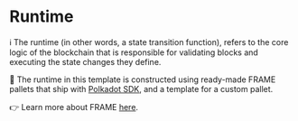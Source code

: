 # Runtime

ℹ️ The runtime (in other words, a state transition function), refers to the core logic of the blockchain that is responsible for
validating blocks and executing the state changes they define.

💁 The runtime in this template is constructed using ready-made FRAME pallets that ship with [Polkadot SDK](https://github.com/paritytech/polkadot-sdk), and a template for a custom pallet.

👉 Learn more about FRAME [here](https://paritytech.github.io/polkadot-sdk/master/polkadot_sdk_docs/polkadot_sdk/frame_runtime/index.html).
